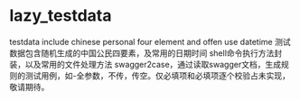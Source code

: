 # lazy_testdata

testdata include chinese personal four element and offen use datetime 测试数据包含随机生成的中国公民四要素，及常用的日期时间
shell命令执行方法封装，以及常用的文件处理方法
swagger2case，通过读取swagger文档，生成规则的测试用例，如-全参数，不传，传空。仅必填项和必填项逐个校验占未实现，敬请期待。